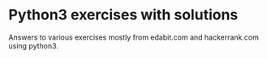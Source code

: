 # Python3 exercises with solutions

Answers to various exercises mostly from edabit.com and hackerrank.com using python3.
